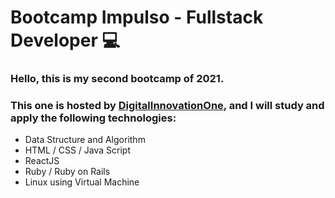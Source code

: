 # Bootcamp Impulso - Fullstack Developer :computer:

### Hello, this is my second bootcamp of 2021.

### This one is hosted by [DigitalInnovationOne](https://digitalinnovation.one/), and I will study and apply the following technologies:

- Data Structure and Algorithm
- HTML / CSS / Java Script
- ReactJS
- Ruby / Ruby on Rails
- Linux using Virtual Machine

